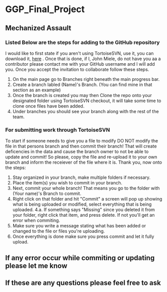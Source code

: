 # GGP_Final_Project
## Mechanized Assault

### Listed Below are the steps for adding to the GitHub repository

I would like to first state if you aren't using TortoiseSVN, use it, you can download it, [here](https://tortoisesvn.net/downloads.html) . Once that is done, if I, John Miele, do not have you aa a contributor please contact me with your GitHub username and I will add you. Once you accept the invitation to collaborate follow these steps.

1. On the main page go to Branches right beneath the main progress bar.
2. Create a branch labled (Name)'s Branch. (You can find mine in that section as an example)
3. Once the branch is created you may then Clone the repo onto your designated folder using TortoiseSVN checkout, it will take some time to clone once files have been added.
4. Under branches you should see your branch along with the rest of the team.


### For submitting work through TortoiseSVN

To start if someone needs to give you a file to modify DO NOT modify the file in that persons branch and then commit their branch! That will create deficencies in the data and cause the branch owner to not be able to update and commit! So please, copy the file and re-upload it to your own branch and inform the receiever of the file where it is. Thank you, now onto the steps:

1. Stay organized in your branch, make multiple folders if necessary.
2. Place the item(s) you wish to commit in your branch.
3. Next, commit your whole branch! That means you go to the folder with (Your name)'s Branch to commit.
4. Right click on that folder and hit "Commit" a screen will pop up showing what is being uploaded or modified, select everything that is being uploaded.
4.a. If something says "Missing" since you deleted it from your folder, right click that item, and press delete. If not you'll get an error when commiting.
5. Make sure you write a message stating what has been added or changed to the file or files you're uploading.
6. Once everything is done make sure you press commit and let it fully upload.


## If any error occur while commiting or updating please let me know
## If these are any questions please feel free to ask
